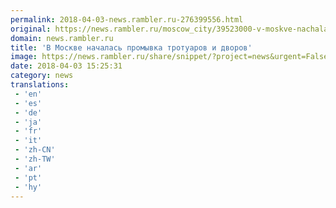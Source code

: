 ```yaml
---
permalink: 2018-04-03-news.rambler.ru-276399556.html
original: https://news.rambler.ru/moscow_city/39523000-v-moskve-nachalas-promyvka-trotuarov-i-dvorov/
domain: news.rambler.ru
title: 'В Москве началась промывка тротуаров и дворов'
image: https://news.rambler.ru/share/snippet/?project=news&urgent=False&image=http%3A%2F%2Fnews.rambler.ru%2Fimg%2F2018%2F04%2F03175737.058200.4665.jpg&big=False&title=%D0%92%C2%A0%D0%9C%D0%BE%D1%81%D0%BA%D0%B2%D0%B5+%D0%BD%D0%B0%D1%87%D0%B0%D0%BB%D0%B0%D1%81%D1%8C+%D0%BF%D1%80%D0%BE%D0%BC%D1%8B%D0%B2%D0%BA%D0%B0+%D1%82%D1%80%D0%BE%D1%82%D1%83%D0%B0%D1%80%D0%BE%D0%B2+%D0%B8%C2%A0%D0%B4%D0%B2%D0%BE%D1%80%D0%BE%D0%B2
date: 2018-04-03 15:25:31
category: news
translations: 
 - 'en'
 - 'es'
 - 'de'
 - 'ja'
 - 'fr'
 - 'it'
 - 'zh-CN'
 - 'zh-TW'
 - 'ar'
 - 'pt'
 - 'hy'
---
```


